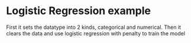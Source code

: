 #  Logistic Regression example

First it sets the datatype into 2 kinds, categorical and numerical. 
Then it clears the data and use logistic regression with penalty to train the model
